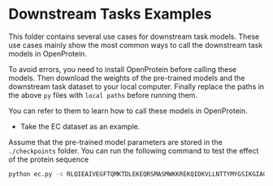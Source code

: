 # Downstream Tasks Examples

This folder contains several use cases for downstream task models. These use cases mainly show the most common ways to call the downstream task models in OpenProtein.

To avoid errors, you need to install OpenProtein before calling these models. Then download the weights of the pre-trained models and the downstream task dataset to your local computer. Finally replace the paths in the above `py` files with `local paths` before running them.

You can refer to them to learn how to call these models in OpenProtein.

- Take the EC dataset as an example.

Assume that the pre-trained model parameters are stored in the `./checkpoints` folder. You can run the following command to test the effect of the protein sequence

```bash
python ec.py -s RLQIEAIVEGFTQMKTDLEKEQRSMASMWKKREKQIDKVLLNTTYMYGSIKGIAGNAVQTVSLLELPVDENGEDE -p ./checkpoints/esm_msa1b_t12_100M_UR50S.pt
```
